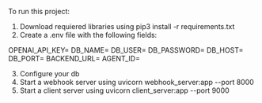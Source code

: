 To run this project: 
1. Download requiered libraries using pip3 install -r requirements.txt
2. Create a .env file with the following fields:

OPENAI_API_KEY=
DB_NAME=
DB_USER=
DB_PASSWORD=
DB_HOST=
DB_PORT=
BACKEND_URL=
AGENT_ID=

3. Configure your db
4. Start a webhook server using uvicorn webhook_server:app --port 8000
5. Start a client server using uvicorn client_server:app --port 9000